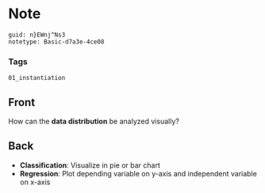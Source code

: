 # Note
```
guid: n}EWnj^Ns3
notetype: Basic-d7a3e-4ce08
```

### Tags
```
01_instantiation
```

## Front
How can the <b>data distribution</b> be analyzed visually?

## Back
<ul>
  <li><b>Classification</b>: Visualize in pie or bar chart
  <li><b>Regression</b>: Plot depending variable on y-axis and
  independent variable on x-axis
</ul>

